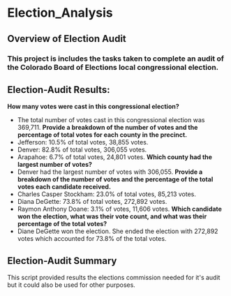 # Election_Analysis

## Overview of Election Audit 
### This project is includes the tasks taken to complete an audit of the Colorado Board of Elections local congressional election. 

## Election-Audit Results:
**How many votes were cast in this congressional election?**
- The total number of votes cast in this congressional election was 369,711. 
**Provide a breakdown of the number of votes and the percentage of total votes for each county in the precinct.**
- Jefferson: 10.5% of total votes, 38,855 votes.
- Denver: 82.8% of total votes, 306,055 votes.
- Arapahoe: 6.7% of total votes, 24,801 votes.
**Which county had the largest number of votes?**
- Denver had the largest number of votes with 306,055.
**Provide a breakdown of the number of votes and the percentage of the total votes each candidate received.**
- Charles Casper Stockham: 23.0% of total votes, 85,213 votes.
- Diana DeGette: 73.8% of total votes, 272,892 votes.
- Raymon Anthony Doane: 3.1% of votes, 11,606 votes.
**Which candidate won the election, what was their vote count, and what was their percentage of the total votes?**
- Diane DeGette won the election. She ended the election with 272,892 votes which accounted for 73.8% of the total votes. 

## Election-Audit Summary
This script provided results the elections commission needed for it's audit but it could also be used for other purposes. 
